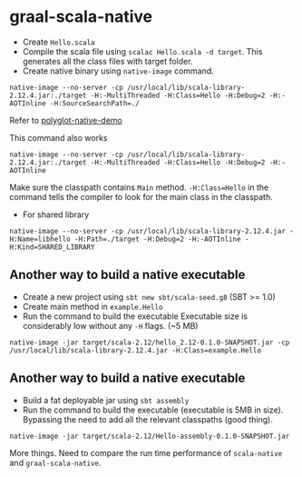 # graal-scala-native

- Create `Hello.scala`
- Compile the scala file using `scalac Hello.scala -d target`. This generates all the class files with target folder.
- Create native binary using `native-image` command.

```
native-image --no-server -cp /usr/local/lib/scala-library-2.12.4.jar:./target -H:-MultiThreaded -H:Class=Hello -H:Debug=2 -H:-AOTInline -H:SourceSearchPath=./
```
Refer to [polyglot-native-demo](https://github.com/vjovanov/polyglot-native-demo)

This command also works
```
native-image --no-server -cp /usr/local/lib/scala-library-2.12.4.jar:./target -H:-MultiThreaded -H:Class=Hello -H:Debug=2 -H:-AOTInline
```
Make sure the classpath contains `Main` method. `-H:Class=Hello` in the command tells the compiler to look for the main class in the classpath.


- For shared library
```
native-image --no-server -cp /usr/local/lib/scala-library-2.12.4.jar -H:Name=libhello -H:Path=./target -H:Debug=2 -H:-AOTInline -H:Kind=SHARED_LIBRARY
```

## Another way to build a native executable
- Create a new project using `sbt new sbt/scala-seed.g8` (SBT >= 1.0)
- Create main method in `example.Hello`
- Run the command to build the executable 
Executable size is considerably low without any `-H` flags. (~5 MB)

```
native-image -jar target/scala-2.12/hello_2.12-0.1.0-SNAPSHOT.jar -cp /usr/local/lib/scala-library-2.12.4.jar -H:Class=example.Hello
```

## Another way to build a native executable
- Build a fat deployable jar using `sbt assembly`
- Run the command to build the executable (executable is 5MB in size). Bypassing the need to add all the relevant classpaths (good thing).
```
native-image -jar target/scala-2.12/Hello-assembly-0.1.0-SNAPSHOT.jar
```

More things. Need to compare the run time performance of `scala-native` and `graal-scala-native`.

